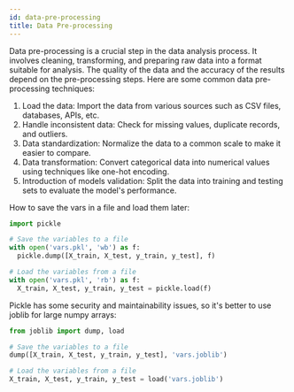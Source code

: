 ```yaml
---
id: data-pre-processing
title: Data Pre-processing
---
```


Data pre-processing is a crucial step in the data analysis process. It involves cleaning, transforming, and preparing raw data into a format suitable for analysis. The quality of the data and the accuracy of the results depend on the pre-processing steps. Here are some common data pre-processing techniques:

1. Load the data: Import the data from various sources such as CSV files, databases, APIs, etc.
2. Handle inconsistent data: Check for missing values, duplicate records, and outliers.
3. Data standardization: Normalize the data to a common scale to make it easier to compare.
4. Data transformation: Convert categorical data into numerical values using techniques like one-hot encoding.
5. Introduction of models validation: Split the data into training and testing sets to evaluate the model's performance.

How to save the vars in a file and load them later:

```python
import pickle

# Save the variables to a file
with open('vars.pkl', 'wb') as f:
  pickle.dump([X_train, X_test, y_train, y_test], f)

# Load the variables from a file
with open('vars.pkl', 'rb') as f:
  X_train, X_test, y_train, y_test = pickle.load(f)
```

Pickle has some security and maintainability issues, so it's better to use joblib for large numpy arrays:

```python
from joblib import dump, load

# Save the variables to a file
dump([X_train, X_test, y_train, y_test], 'vars.joblib')

# Load the variables from a file
X_train, X_test, y_train, y_test = load('vars.joblib')
```
